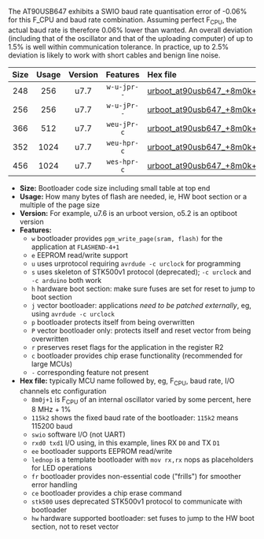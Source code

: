 The AT90USB647 exhibits a SWIO baud rate quantisation error of -0.06% for this F_CPU and baud rate combination. Assuming perfect F<sub>CPU</sub>, the actual baud rate is therefore 0.06% lower than wanted. An overall deviation (including that of the oscillator and that of the uploading computer) of up to 1.5% is well within communication tolerance. In practice, up to 2.5% deviation is likely to work with short cables and benign line noise.

|Size|Usage|Version|Features|Hex file|
|:-:|:-:|:-:|:-:|:--|
|248|256|u7.7|`w-u-jpr--`|[urboot_at90usb647_+8m0k+2_++14k4_swio_rxd2_txd3_lednop.hex](https://raw.githubusercontent.com/stefanrueger/urboot.hex/main/mcus/at90usb647/internal_oscillator/fcpu_+8m0k+2/br_++14k4/urboot_at90usb647_+8m0k+2_++14k4_swio_rxd2_txd3_lednop.hex)|
|256|256|u7.7|`w-u-jPr--`|[urboot_at90usb647_+8m0k+2_++14k4_swio_rxd2_txd3.hex](https://raw.githubusercontent.com/stefanrueger/urboot.hex/main/mcus/at90usb647/internal_oscillator/fcpu_+8m0k+2/br_++14k4/urboot_at90usb647_+8m0k+2_++14k4_swio_rxd2_txd3.hex)|
|366|512|u7.7|`weu-jPr-c`|[urboot_at90usb647_+8m0k+2_++14k4_swio_rxd2_txd3_ee_lednop_fr_ce.hex](https://raw.githubusercontent.com/stefanrueger/urboot.hex/main/mcus/at90usb647/internal_oscillator/fcpu_+8m0k+2/br_++14k4/urboot_at90usb647_+8m0k+2_++14k4_swio_rxd2_txd3_ee_lednop_fr_ce.hex)|
|352|1024|u7.7|`weu-hpr-c`|[urboot_at90usb647_+8m0k+2_++14k4_swio_rxd2_txd3_ee_lednop_fr_ce_hw.hex](https://raw.githubusercontent.com/stefanrueger/urboot.hex/main/mcus/at90usb647/internal_oscillator/fcpu_+8m0k+2/br_++14k4/urboot_at90usb647_+8m0k+2_++14k4_swio_rxd2_txd3_ee_lednop_fr_ce_hw.hex)|
|456|1024|u7.7|`wes-hpr-c`|[urboot_at90usb647_+8m0k+2_++14k4_swio_rxd2_txd3_ee_lednop_fr_ce_stk500_hw.hex](https://raw.githubusercontent.com/stefanrueger/urboot.hex/main/mcus/at90usb647/internal_oscillator/fcpu_+8m0k+2/br_++14k4/urboot_at90usb647_+8m0k+2_++14k4_swio_rxd2_txd3_ee_lednop_fr_ce_stk500_hw.hex)|

- **Size:** Bootloader code size including small table at top end
- **Usage:** How many bytes of flash are needed, ie, HW boot section or a multiple of the page size
- **Version:** For example, u7.6 is an urboot version, o5.2 is an optiboot version
- **Features:**
  + `w` bootloader provides `pgm_write_page(sram, flash)` for the application at `FLASHEND-4+1`
  + `e` EEPROM read/write support
  + `u` uses urprotocol requiring `avrdude -c urclock` for programming
  + `s` uses skeleton of STK500v1 protocol (deprecated); `-c urclock` and `-c arduino` both work
  + `h` hardware boot section: make sure fuses are set for reset to jump to boot section
  + `j` vector bootloader: applications *need to be patched externally*, eg, using `avrdude -c urclock`
  + `p` bootloader protects itself from being overwritten
  + `P` vector bootloader only: protects itself and reset vector from being overwritten
  + `r` preserves reset flags for the application in the register R2
  + `c` bootloader provides chip erase functionality (recommended for large MCUs)
  + `-` corresponding feature not present
- **Hex file:** typically MCU name followed by, eg, F<sub>CPU</sub>, baud rate, I/O channels etc configuration
  + `8m0j+1` is F<sub>CPU</sub> of an internal oscillator varied by some percent, here 8 MHz + 1%
  + `115k2` shows the fixed baud rate of the bootloader: `115k2` means 115200 baud
  + `swio` software I/O (not UART)
  + `rxd0 txd1` I/O using, in this example, lines RX `D0` and TX `D1`
  + `ee` bootloader supports EEPROM read/write
  + `lednop` is a template bootloader with `mov rx,rx` nops as placeholders for LED operations
  + `fr` bootloader provides non-essential code ("frills") for smoother error handling
  + `ce` bootloader provides a chip erase command
  + `stk500` uses deprecated STK500v1 protocol to communicate with bootloader
  + `hw` hardware supported bootloader: set fuses to jump to the HW boot section, not to reset vector
